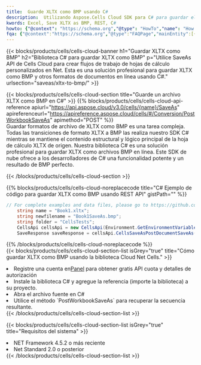 ```yaml
---
title:  Guarde XLTX como BMP usando C#
description:  Utilizando Aspose.Cells Cloud SDK para C# para guardar el archivo en formato XLTX como archivo en formato BMP.
kwords: Excel, Save XLTX as BMP, REST, C#
howto: {"@context": "https://schema.org","@type": "HowTo","name": "How to save XLTX as BMP using the Cells Cloud Net library.","description": "How to save XLTX as BMP using the Cells Cloud Net library.","image": {"@type": "ImageObject"},"url": "/net/saveas/xltx-to-bmp/","step": [{ "@type": "HowToStep","name": "How to save XLTX as BMP using the Cells Cloud Net library. step 1", "image": {"@type": "ImageObject",},"url": "/net/saveas/xltx-to-bmp/","text": "Register an account at <a href='https://dashboard.aspose.cloud/'>Dashboard</a> to get free API quota & authorization details",},{ "@type": "HowToStep","name": "How to save XLTX as BMP using the Cells Cloud Net library. step 1", "image": {"@type": "ImageObject",},"url": "/net/saveas/xltx-to-bmp/","text": "Install C# library and add the reference (import the library) to your project.",},{ "@type": "HowToStep","name": "How to save XLTX as BMP using the Cells Cloud Net library. step 1", "image": {"@type": "ImageObject",},"url": "/net/saveas/xltx-to-bmp/","text": "Open the source file in C#",},{ "@type": "HowToStep","name": "How to save XLTX as BMP using the Cells Cloud Net library. step 1", "image": {"@type": "ImageObject",},"url": "/net/saveas/xltx-to-bmp/","text": "Use the `PostWorkbookSaveAs` method to retrieve the resulting stream.",}, ],"supply": {"@type": "HowToSupply","name": "document"},"tool": [{"@type": "HowToTool","name": "Visual Studio, Visual Studio Code, Rider"},{"@type": "HowToTool","name": "Aspose Cells"}],"totalTime": "PT6M"}
fqa: {"@context":"https://schema.org","@type":"FAQPage","mainEntity":[{"@type":"Question","name":"Why save file as other formats file in C# using REST API?","acceptedAnswer":{"@type":"Answer","text":"Documents are encoded in many ways, and some files may be incompatible with the software you use. To open and read such files, just save them as appropriate file formats.<br/><ol><li>Install .NET SDK and add the reference (import the library) to your project.</li><li>Open the source file in C# using REST API.</li><li>Call the PostWorkbookSaveAsRequest() method, passing an output filename with required extension.</li><li>Get the result of save as a separate file.</li></ol>"}},{"@type":"Question","name":"What file formats can I save as with your C# library?","acceptedAnswer":{"@type":"Answer","text":"We support a variety of file formats for conversion using .NET library, including XLSX, Excel, xls , PDF, CSV, HTML, Markdown, XML, PNG, JPG, TIFF, Json, TXT and many more."}},{"@type":"Question","name":"What is the maximum allowed file size for conversion using this .NET library?","acceptedAnswer":{"@type":"Answer","text":"There are no file size limits for format conversions using .NET library."}}]}
---
```

{{< blocks/products/cells/cells-cloud-banner h1="Guardar XLTX como BMP" h2="Biblioteca C# para guardar XLTX como BMP" p="Utilice SaveAs API de Cells Cloud para crear flujos de trabajo de hojas de cálculo personalizados en Net. Esta es una solución profesional para guardar XLTX como BMP y otros formatos de documentos en línea usando C#." urlsection="saveas/xltx-to-bmp/" >}}

{{< blocks/products/cells/cells-cloud-section title="Guarde un archivo XLTX como BMP en C#" >}}
{{% blocks/products/cells/cells-cloud-api-reference apiurl="https://api.aspose.cloud/v3.0/cells/{name}/SaveAs" apireferenceurl="https://apireference.aspose.cloud/cells/#/Conversion/PostWorkbookSaveAs" apimethod="POST" %}}
<br/>
Guardar formatos de archivo de XLTX como BMP es una tarea compleja. Todas las transiciones de formato XLTX a BMP las realiza nuestro SDK C# mientras se mantiene el contenido estructural y lógico principal de la hoja de cálculo XLTX de origen. Nuestra biblioteca C# es una solución profesional para guardar XLTX como archivos BMP en línea. Este SDK de nube ofrece a los desarrolladores de C# una funcionalidad potente y un resultado de BMP perfecto.

{{< /blocks/products/cells/cells-cloud-section >}}

{{% blocks/products/cells/cells-cloud-noreplacecode title="C# Ejemplo de código para guardar XLTX como BMP usando REST API" gistPath="" %}}
  
```cs
// For complete examples and data files, please go to https://github.com/aspose-cells-cloud/aspose-cells-cloud-dotnet/
    string name = "Book1.xltx";
    string newfilename = "Book1SaveAs.bmp";
    string folder = "CellsTests";
    CellsApi cellsApi = new CellsApi(Environment.GetEnvironmentVariable("ProductClientId"), Environment.GetEnvironmentVariable("ProductClientSecret"));
    SaveResponse saveResponse = cellsApi.CellsSaveAsPostDocumentSaveAs(name, null, newfilename, null,null,folder);
```
  
{{% /blocks/products/cells/cells-cloud-noreplacecode %}}
<br/>
{{< blocks/products/cells/cells-cloud-section-list isGrey="true" title="Cómo guardar XLTX como BMP usando la biblioteca Cloud Net Cells." >}}
<li> Registre una cuenta en<a href="https://dashboard.aspose.cloud/">Panel</a> para obtener gratis API cuota y detalles de autorización</li>
<li>Instale la biblioteca C# y agregue la referencia (importe la biblioteca) a su proyecto.</li>
<li>Abra el archivo fuente en C#</li>
<li>Utilice el método `PostWorkbookSaveAs` para recuperar la secuencia resultante.</li>
{{< /blocks/products/cells/cells-cloud-section-list >}}

{{< blocks/products/cells/cells-cloud-section-list isGrey="true" title="Requisitos del sistema" >}}
<li>NET Framework 4.5.2 o más reciente</li>
<li>Net Standard 2.0 o posterior</li>
{{< /blocks/products/cells/cells-cloud-section-list >}}
